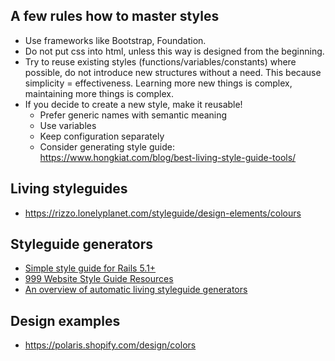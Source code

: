 ## A few rules how to master styles

- Use frameworks like Bootstrap, Foundation.
- Do not put css into html, unless this way is designed from the beginning.
- Try to reuse existing styles (functions/variables/constants) where possible, 
do not introduce new structures without a need. 
This because simplicity = effectiveness. 
Learning more new things is complex, maintaining more things is complex. 
- If you decide to create a new style, make it reusable!
  - Prefer generic names with semantic meaning
  - Use variables
  - Keep configuration separately 
  - Consider generating style guide:
https://www.hongkiat.com/blog/best-living-style-guide-tools/


## Living styleguides

- https://rizzo.lonelyplanet.com/styleguide/design-elements/colours

## Styleguide generators

- [Simple style guide for Rails 5.1+](https://github.com/jensljungblad/styleguide)
- [999 Website Style Guide Resources](http://styleguides.io/)
- [An overview of automatic living styleguide generators ](https://github.com/davidhund/styleguide-generators)

## Design examples
- https://polaris.shopify.com/design/colors